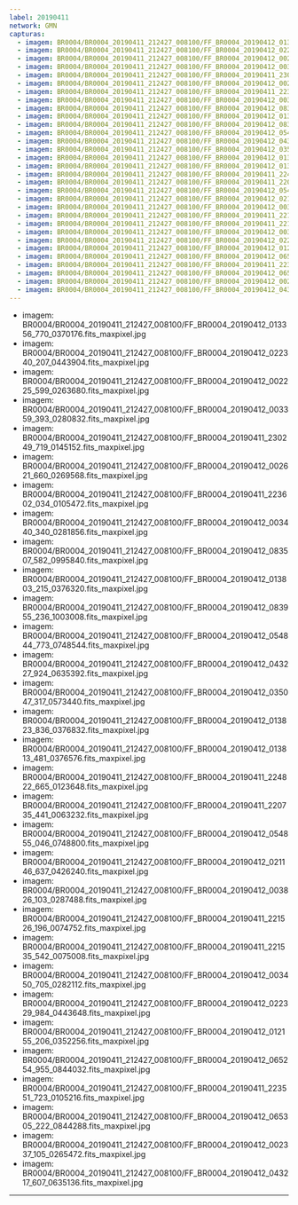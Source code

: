 ```yaml
---
label: 20190411
network: GMN
capturas:
  - imagem: BR0004/BR0004_20190411_212427_008100/FF_BR0004_20190412_013356_770_0370176.fits_maxpixel.jpg
  - imagem: BR0004/BR0004_20190411_212427_008100/FF_BR0004_20190412_022340_207_0443904.fits_maxpixel.jpg
  - imagem: BR0004/BR0004_20190411_212427_008100/FF_BR0004_20190412_002225_599_0263680.fits_maxpixel.jpg
  - imagem: BR0004/BR0004_20190411_212427_008100/FF_BR0004_20190412_003359_393_0280832.fits_maxpixel.jpg
  - imagem: BR0004/BR0004_20190411_212427_008100/FF_BR0004_20190411_230249_719_0145152.fits_maxpixel.jpg
  - imagem: BR0004/BR0004_20190411_212427_008100/FF_BR0004_20190412_002621_660_0269568.fits_maxpixel.jpg
  - imagem: BR0004/BR0004_20190411_212427_008100/FF_BR0004_20190411_223602_034_0105472.fits_maxpixel.jpg
  - imagem: BR0004/BR0004_20190411_212427_008100/FF_BR0004_20190412_003440_340_0281856.fits_maxpixel.jpg
  - imagem: BR0004/BR0004_20190411_212427_008100/FF_BR0004_20190412_083507_582_0995840.fits_maxpixel.jpg
  - imagem: BR0004/BR0004_20190411_212427_008100/FF_BR0004_20190412_013803_215_0376320.fits_maxpixel.jpg
  - imagem: BR0004/BR0004_20190411_212427_008100/FF_BR0004_20190412_083955_236_1003008.fits_maxpixel.jpg
  - imagem: BR0004/BR0004_20190411_212427_008100/FF_BR0004_20190412_054844_773_0748544.fits_maxpixel.jpg
  - imagem: BR0004/BR0004_20190411_212427_008100/FF_BR0004_20190412_043227_924_0635392.fits_maxpixel.jpg
  - imagem: BR0004/BR0004_20190411_212427_008100/FF_BR0004_20190412_035047_317_0573440.fits_maxpixel.jpg
  - imagem: BR0004/BR0004_20190411_212427_008100/FF_BR0004_20190412_013823_836_0376832.fits_maxpixel.jpg
  - imagem: BR0004/BR0004_20190411_212427_008100/FF_BR0004_20190412_013813_481_0376576.fits_maxpixel.jpg
  - imagem: BR0004/BR0004_20190411_212427_008100/FF_BR0004_20190411_224822_665_0123648.fits_maxpixel.jpg
  - imagem: BR0004/BR0004_20190411_212427_008100/FF_BR0004_20190411_220735_441_0063232.fits_maxpixel.jpg
  - imagem: BR0004/BR0004_20190411_212427_008100/FF_BR0004_20190412_054855_046_0748800.fits_maxpixel.jpg
  - imagem: BR0004/BR0004_20190411_212427_008100/FF_BR0004_20190412_021146_637_0426240.fits_maxpixel.jpg
  - imagem: BR0004/BR0004_20190411_212427_008100/FF_BR0004_20190412_003826_103_0287488.fits_maxpixel.jpg
  - imagem: BR0004/BR0004_20190411_212427_008100/FF_BR0004_20190411_221526_196_0074752.fits_maxpixel.jpg
  - imagem: BR0004/BR0004_20190411_212427_008100/FF_BR0004_20190411_221535_542_0075008.fits_maxpixel.jpg
  - imagem: BR0004/BR0004_20190411_212427_008100/FF_BR0004_20190412_003450_705_0282112.fits_maxpixel.jpg
  - imagem: BR0004/BR0004_20190411_212427_008100/FF_BR0004_20190412_022329_984_0443648.fits_maxpixel.jpg
  - imagem: BR0004/BR0004_20190411_212427_008100/FF_BR0004_20190412_012155_206_0352256.fits_maxpixel.jpg
  - imagem: BR0004/BR0004_20190411_212427_008100/FF_BR0004_20190412_065254_955_0844032.fits_maxpixel.jpg
  - imagem: BR0004/BR0004_20190411_212427_008100/FF_BR0004_20190411_223551_723_0105216.fits_maxpixel.jpg
  - imagem: BR0004/BR0004_20190411_212427_008100/FF_BR0004_20190412_065305_222_0844288.fits_maxpixel.jpg
  - imagem: BR0004/BR0004_20190411_212427_008100/FF_BR0004_20190412_002337_105_0265472.fits_maxpixel.jpg
  - imagem: BR0004/BR0004_20190411_212427_008100/FF_BR0004_20190412_043217_607_0635136.fits_maxpixel.jpg
---
```

  - imagem: BR0004/BR0004_20190411_212427_008100/FF_BR0004_20190412_013356_770_0370176.fits_maxpixel.jpg
  - imagem: BR0004/BR0004_20190411_212427_008100/FF_BR0004_20190412_022340_207_0443904.fits_maxpixel.jpg
  - imagem: BR0004/BR0004_20190411_212427_008100/FF_BR0004_20190412_002225_599_0263680.fits_maxpixel.jpg
  - imagem: BR0004/BR0004_20190411_212427_008100/FF_BR0004_20190412_003359_393_0280832.fits_maxpixel.jpg
  - imagem: BR0004/BR0004_20190411_212427_008100/FF_BR0004_20190411_230249_719_0145152.fits_maxpixel.jpg
  - imagem: BR0004/BR0004_20190411_212427_008100/FF_BR0004_20190412_002621_660_0269568.fits_maxpixel.jpg
  - imagem: BR0004/BR0004_20190411_212427_008100/FF_BR0004_20190411_223602_034_0105472.fits_maxpixel.jpg
  - imagem: BR0004/BR0004_20190411_212427_008100/FF_BR0004_20190412_003440_340_0281856.fits_maxpixel.jpg
  - imagem: BR0004/BR0004_20190411_212427_008100/FF_BR0004_20190412_083507_582_0995840.fits_maxpixel.jpg
  - imagem: BR0004/BR0004_20190411_212427_008100/FF_BR0004_20190412_013803_215_0376320.fits_maxpixel.jpg
  - imagem: BR0004/BR0004_20190411_212427_008100/FF_BR0004_20190412_083955_236_1003008.fits_maxpixel.jpg
  - imagem: BR0004/BR0004_20190411_212427_008100/FF_BR0004_20190412_054844_773_0748544.fits_maxpixel.jpg
  - imagem: BR0004/BR0004_20190411_212427_008100/FF_BR0004_20190412_043227_924_0635392.fits_maxpixel.jpg
  - imagem: BR0004/BR0004_20190411_212427_008100/FF_BR0004_20190412_035047_317_0573440.fits_maxpixel.jpg
  - imagem: BR0004/BR0004_20190411_212427_008100/FF_BR0004_20190412_013823_836_0376832.fits_maxpixel.jpg
  - imagem: BR0004/BR0004_20190411_212427_008100/FF_BR0004_20190412_013813_481_0376576.fits_maxpixel.jpg
  - imagem: BR0004/BR0004_20190411_212427_008100/FF_BR0004_20190411_224822_665_0123648.fits_maxpixel.jpg
  - imagem: BR0004/BR0004_20190411_212427_008100/FF_BR0004_20190411_220735_441_0063232.fits_maxpixel.jpg
  - imagem: BR0004/BR0004_20190411_212427_008100/FF_BR0004_20190412_054855_046_0748800.fits_maxpixel.jpg
  - imagem: BR0004/BR0004_20190411_212427_008100/FF_BR0004_20190412_021146_637_0426240.fits_maxpixel.jpg
  - imagem: BR0004/BR0004_20190411_212427_008100/FF_BR0004_20190412_003826_103_0287488.fits_maxpixel.jpg
  - imagem: BR0004/BR0004_20190411_212427_008100/FF_BR0004_20190411_221526_196_0074752.fits_maxpixel.jpg
  - imagem: BR0004/BR0004_20190411_212427_008100/FF_BR0004_20190411_221535_542_0075008.fits_maxpixel.jpg
  - imagem: BR0004/BR0004_20190411_212427_008100/FF_BR0004_20190412_003450_705_0282112.fits_maxpixel.jpg
  - imagem: BR0004/BR0004_20190411_212427_008100/FF_BR0004_20190412_022329_984_0443648.fits_maxpixel.jpg
  - imagem: BR0004/BR0004_20190411_212427_008100/FF_BR0004_20190412_012155_206_0352256.fits_maxpixel.jpg
  - imagem: BR0004/BR0004_20190411_212427_008100/FF_BR0004_20190412_065254_955_0844032.fits_maxpixel.jpg
  - imagem: BR0004/BR0004_20190411_212427_008100/FF_BR0004_20190411_223551_723_0105216.fits_maxpixel.jpg
  - imagem: BR0004/BR0004_20190411_212427_008100/FF_BR0004_20190412_065305_222_0844288.fits_maxpixel.jpg
  - imagem: BR0004/BR0004_20190411_212427_008100/FF_BR0004_20190412_002337_105_0265472.fits_maxpixel.jpg
  - imagem: BR0004/BR0004_20190411_212427_008100/FF_BR0004_20190412_043217_607_0635136.fits_maxpixel.jpg
---
